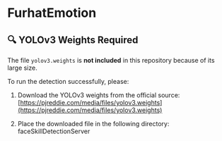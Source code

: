 # FurhatEmotion
## 🔍 YOLOv3 Weights Required

The file `yolov3.weights` is **not included** in this repository because of its large size.

To run the detection successfully, please:

1. Download the YOLOv3 weights from the official source:
   [https://pjreddie.com/media/files/yolov3.weights](https://pjreddie.com/media/files/yolov3.weights)

2. Place the downloaded file in the following directory: faceSkillDetectionServer